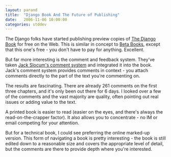 ```yaml
---
layout: parand
title:  "Django Book And The Future of Publishing"
date:   2006-11-06 10:00:00
categories: stddev
---
```

The Django folks have started publishing preview copies of [The Django Book](/web/20101222035802/http://www.djangobook.com/en/beta/) for free on the Web. This is similar in concept to [Beta Books](/web/20101222035802/http://www.parand.com/say/index.php/2005/06/10/beta-books-get-a-book-before-its-published/), except that this one's free - you don't have to pay for anything. Excellent.

But far more interesting is the comment and feedback system. They've taken [Jack Slocum's comment system](/web/20101222035802/http://www.jackslocum.com/yui/2006/10/09/my-wordpress-comments-system-built-with-yahoo-ui-and-yahooext/) and integrated it into the book. Jack's comment system provides comments in context - you attach comments directly to the part of the text you're commenting on.

The results are fascinating. There are already 261 comments on the first three chapters, and it's only been out there for 6 days. I looked over a few of the comments and the vast majority are quality, often pointing out real issues or adding value to the text.

A printed book is easier to read \(easier on the eyes, and there's always the read-on-the-crapper factor\). It also allows you to concentrate - no IM or email competing for your attention.

But for a technical book, I could see preferring the online marked-up version. This form of navigating a book is pretty interesting - the book is still edited down to a reasonable size and covers the appropriate level of detail, but the comments are there to provide depth where you're interested.
